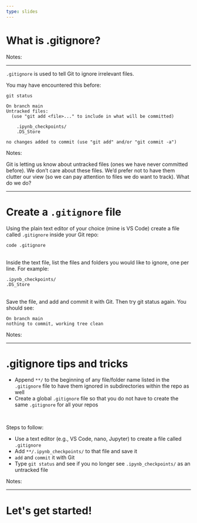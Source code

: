 ```yaml
---
type: slides
---
```


# What is .gitignore?

Notes:

---

`.gitignore` is used to tell Git to ignore irrelevant files.

You may have encountered this before:

```
git status
```

```
On branch main
Untracked files:
  (use "git add <file>..." to include in what will be committed)

	.ipynb_checkpoints/
	.DS_Store

no changes added to commit (use "git add" and/or "git commit -a")
```

Notes:

Git is letting us know about untracked files (ones we have never committed before). We don’t care about these files. We’d prefer not to have them clutter our view (so we can pay attention to files we do want to track). What do we do?

---

# Create a `.gitignore` file

Using the plain text editor of your choice (mine is VS Code) create a file called `.gitignore` inside your Git repo:

```
code .gitignore
```

<br>
Inside the text file, list the files and folders you would like to ignore, one per line. For example:

```
.ipynb_checkpoints/
.DS_Store
```

<br>
Save the file, and add and commit it with Git. Then try git status again. You should see:

```
On branch main
nothing to commit, working tree clean
```

Notes:

---

# .gitignore tips and tricks

- Append `**/` to the beginning of any file/folder name listed in the `.gitignore` file to have them ignored in subdirectories within the repo as well
- Create a global `.gitignore` file so that you do not have to create the same `.gitignore` for all your repos

<br>

Steps to follow:

- Use a text editor (e.g., VS Code, nano, Jupyter) to create a file called `.gitignore`
- Add `**/.ipynb_checkpoints/` to that file and save it
- `add` and `commit` it with Git
- Type `git status` and see if you no longer see `.ipynb_checkpoints/` as an untracked file

Notes:

---

# Let's get started!
